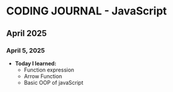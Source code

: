 # CODING JOURNAL - JavaScript

## April 2025
### April 5, 2025
- **Today I learned:** 
  - Function expression
  - Arrow Function
  - Basic OOP of javaScript